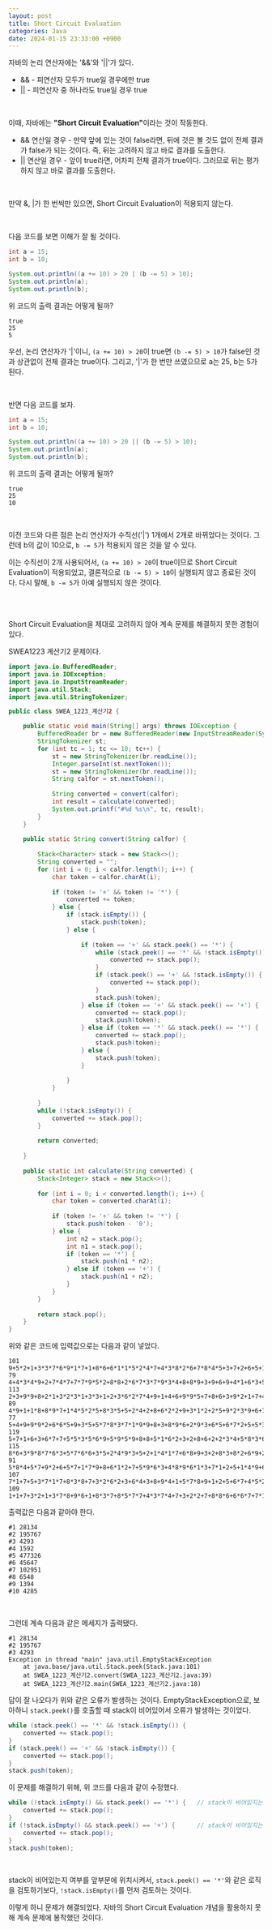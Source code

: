 ```yaml
---
layout: post
title: Short Circuit Evaluation
categories: Java
date: 2024-01-15 23:33:00 +0900
---
```

자바의 논리 연산자에는 '&&'와 '&#124;&#124;'가 있다.

* && - 피연산자 모두가 true일 경우에만 true
* &#124;&#124; - 피연산자 중 하나라도 true일 경우 true

<br>

이때, 자바에는 <b>"Short Circuit Evaluation"</b>이라는 것이 작동한다.

* && 연산일 경우 - 만약 앞에 있는 것이 false라면, 뒤에 것은 볼 것도 없이 전체 결과가 false가 되는 것이다. 즉, 뒤는 고려하지 않고 바로 결과를 도출한다.
* &#124;&#124; 연산일 경우 - 앞이 true라면, 어차피 전체 결과가 true이다. 그러므로 뒤는 평가하지 않고 바로 결과를 도출한다.

<br>

만약 &, &#124;가 한 번씩만 있으면, Short Circuit Evaluation이 적용되지 않는다.

<br>

다음 코드를 보면 이해가 잘 될 것이다.

```java
int a = 15;
int b = 10;

System.out.println((a += 10) > 20 | (b -= 5) > 10);
System.out.println(a);
System.out.println(b);
```

위 코드의 출력 결과는 어떻게 될까?

```
true
25
5
```

우선, 논리 연산자가 '&#124;'이니, ```(a += 10) > 20```이 true면 ```(b -= 5) > 10```가 false인 것과 상관없이 전체 결과는 true이다. 그리고, '&#124;'가 한 번만 쓰였으므로 a는 25, b는 5가 된다.

<br>

반면 다음 코드를 보자.

```java
int a = 15;
int b = 10;

System.out.println((a += 10) > 20 || (b -= 5) > 10);
System.out.println(a);
System.out.println(b);
```

위 코드의 출력 결과는 어떻게 될까?

```
true
25
10
```

<br>

이전 코드와 다른 점은 논리 연산자가 수직선('&#124;') 1개에서 2개로 바뀌었다는 것이다. 그런데 b의 값이 10으로, ```b -= 5```가 적용되지 않은 것을 알 수 있다.

이는 수직선이 2개 사용되어서, ```(a += 10) > 20```이 true이므로 Short Circuit Evaluation이 적용되었고, 결론적으로 ```(b -= 5) > 10```이 실행되지 않고 종료된 것이다. 다시 말해, ```b -= 5```가 아예 실행되지 않은 것이다.

<br>
<br>

Short Circuit Evaluation을 제대로 고려하지 않아 계속 문제를 해결하지 못한 경험이 있다.

SWEA1223 계산기2 문제이다.

```java
import java.io.BufferedReader;
import java.io.IOException;
import java.io.InputStreamReader;
import java.util.Stack;
import java.util.StringTokenizer;

public class SWEA_1223_계산기2 {

	public static void main(String[] args) throws IOException {
		BufferedReader br = new BufferedReader(new InputStreamReader(System.in));
		StringTokenizer st;
		for (int tc = 1; tc <= 10; tc++) {
			st = new StringTokenizer(br.readLine());
			Integer.parseInt(st.nextToken());
			st = new StringTokenizer(br.readLine());
			String calfor = st.nextToken();
			
			String converted = convert(calfor);
			int result = calculate(converted);
			System.out.printf("#%d %s\n", tc, result);
		}
	}
	
	public static String convert(String calfor) {
		
		Stack<Character> stack = new Stack<>();
		String converted = "";
		for (int i = 0; i < calfor.length(); i++) {
			char token = calfor.charAt(i);
			
			if (token != '+' && token != '*') {
				converted += token;
			} else {
				if (stack.isEmpty()) {
					stack.push(token);
				} else {
					
					if (token == '+' && stack.peek() == '*') {
						while (stack.peek() == '*' && !stack.isEmpty()) {
							converted += stack.pop();
						}
						if (stack.peek() == '+' && !stack.isEmpty()) {
							converted += stack.pop();
						}
						stack.push(token);
					} else if (token == '+' && stack.peek() == '+') {
						converted += stack.pop();
						stack.push(token);
					} else if (token == '*' && stack.peek() == '*') {
						converted += stack.pop();
						stack.push(token);
					} else {
						stack.push(token);
					}
						
				}
			}
			
		}
		while (!stack.isEmpty()) {
			converted += stack.pop();
		}
		
		return converted;
		
	}
	
	public static int calculate(String converted) {
		Stack<Integer> stack = new Stack<>();
		
		for (int i = 0; i < converted.length(); i++) {
			char token = converted.charAt(i);
			
			if (token != '+' && token != '*') {
				stack.push(token - '0');
			} else {
				int n2 = stack.pop();
				int n1 = stack.pop();
				if (token == '*') {
					stack.push(n1 * n2);
				} else if (token == '+') {
					stack.push(n1 + n2);
				}
			}
		}
		
		return stack.pop();
	}
}
```

위와 같은 코드에 입력값으로는 다음과 같이 넣었다.

```
101
9+5*2+1+3*3*7*6*9*1*7+1+8*6+6*1*1*5*2*4*7+4*3*8*2*6+7*8*4*5+3+7+2+6+5+1+7+6+7*3*6+2+6+6*2+4+2*2+4*9*3
79
4+4*3*4*9+2+7*4*7+7*7*9*5*2+8*8+2*6*7*3*7*9*3*4+8+8*9+3+9+6+9+4*1+6*3+5+1+7+5*1
113
2+3+9*9+8+2*1+3*2*3*1+3*3+1+2+3*6*2*7*4+9+1+4+6+9*9*5+7+8+6+3+9*2+1+7+4+3+9*3*1+4*4+4*3*1+9*3+9*5*1*7*8+2+8+8*7+9
89
4*9+1+1*8+8*9*7+1*4*5*2*5+8*3*5+5+2*4+2+8+6*2*2+9+3*1*2+2*5+9*2*3*9+6+7*9+9*4+7+6+6*6+3+8
77
5+4+9+9*9*2+6*6*5+9+3*5+5*7*8*3*7*1*9*9+8+3+8*9*6+2*9*3+6*5+6*7*2+5+5*3+4*6+7
119
5+7+1+6+3+6*7+7+5*5*3*5*6*9+5*9*5*9+8+8+5*1*6*2+3+2+8+6+2+2*3*4+5*8*3*6*2*9+1*7*7*4*2+2*5+6+7+2*7*4+9*6*4*3*1*3*5+3*7+8
115
8*6+3*9*8*7*6*3+5*7*6*6+3*5+2*4*9*3+5+2+1*4*1*7+6*8+9+3+2+8*3+8*2+6*9+2*2*7+8*1*2+9*3+1+5*5*8+4*1*2*4*2*6*3*8*8+4+1
91
5*8*4+5*7+9*2+6+5*7+1*7*9+8+6*1*2+7+5*9*6*3+4*8*9*6*1*3+7*1+2+5+1*4*9+6*4+7*1*2*4*2+3+3*4+9
107
7*1+7+5+3*7*1*7+8*3*8+7+3*2*6*2+3+6*4+3+8+9*4+1+5*7*8+9+1+2+5+6*7+4*5*2+4+8*4+7+9*1*3*1+1*2*8+3+2+9*1*5*9+7
109
1+1+7+3*2+1+3*7*8+9*6+1+8*3*7+8*5*7*7+4*3*7*4+7+3+2*2+7+8*8*6+6*6*7+7*1*5*7+3+1*5+1*8*4+9+6+7*5+3+1*8*8*9+4+7
```

출력값은 다음과 같아야 한다.

```
#1 28134
#2 195767
#3 4293
#4 1592
#5 477326
#6 45647
#7 102951
#8 6548
#9 1394
#10 4285
```

<br>

그런데 계속 다음과 같은 메세지가 출력됐다.

```
#1 28134
#2 195767
#3 4293
Exception in thread "main" java.util.EmptyStackException
	at java.base/java.util.Stack.peek(Stack.java:101)
	at SWEA_1223_계산기2.convert(SWEA_1223_계산기2.java:39)
	at SWEA_1223_계산기2.main(SWEA_1223_계산기2.java:18)
```

답이 잘 나오다가 위와 같은 오류가 발생하는 것이다. EmptyStackException으로, 보아하니 ```stack.peek()```를 호출할 때 stack이 비어있어서 오류가 발생하는 것이었다.

```java
while (stack.peek() == '*' && !stack.isEmpty()) {
    converted += stack.pop();
}
if (stack.peek() == '+' && !stack.isEmpty()) {
    converted += stack.pop();
}
stack.push(token);
```

이 문제를 해결하기 위해, 위 코드를 다음과 같이 수정했다.

```java
while (!stack.isEmpty() && stack.peek() == '*') {	// stack이 비어있지는 않은지부터 확인
    converted += stack.pop();
}
if (!stack.isEmpty() && stack.peek() == '+') {		// stack이 비어있지는 않은지부터 확인
    converted += stack.pop();
}
stack.push(token);
```

<br>

stack이 비어있는지 여부를 앞부분에 위치시켜서, ```stack.peek() == '*'```와 같은 로직을 검토하기보다, ```!stack.isEmpty()```를 먼저 검토하는 것이다.

이렇게 하니 문제가 해결되었다. 자바의 Short Circuit Evaluation 개념을 활용하지 못해 계속 문제에 봉착했던 것이다.
